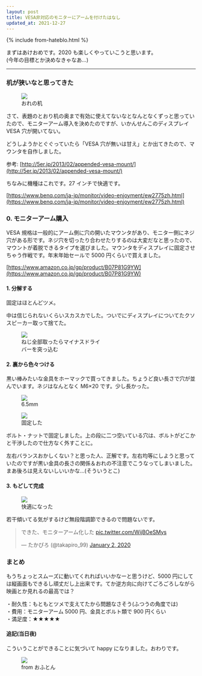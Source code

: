```yaml
---
layout: post
title: VESA非対応のモニターにアームを付けたはなし
updated_at: 2021-12-27
---
```


{% include from-hateblo.html %}

まずはあけおめです。2020 も楽しくやっていこうと思います。  
(今年の目標とか決めなきゃなあ…)

---

### 机が狭いなと思ってきた

<figure class="figure-image figure-image-fotolife" title="おれの机" style="width:15em"><img src="/assets/2020/desk_prev.png" />
<figcaption>おれの机</figcaption></figure>

さて、表題のとおり机の奥まで有効に使えてないなとなんとなくずっと思っていたので、モニターアーム導入を決めたのですが、いかんせんこのディスプレイ VESA 穴が開いてない。

どうしようかとぐぐっていたら「VESA 穴が無いは甘え」とか出てきたので、マウンタを自作しました。

参考: [http://5er.jp/2013/02/appended-vesa-mount/](http://5er.jp/2013/02/appended-vesa-mount/)

ちなみに機種はこれです。27 インチで快適です。

[https://www.benq.com/ja-jp/monitor/video-enjoyment/ew2775zh.html](https://www.benq.com/ja-jp/monitor/video-enjoyment/ew2775zh.html)

### 0. モニターアーム購入

VESA 規格は一般的にアーム側に穴の開いたマウンタがあり、モニター側にネジ穴がある形です。ネジ穴を切ったり合わせたりするのは大変だなと思ったので、マウントが着脱できるタイプを選びました。マウンタをディスプレイに固定させちゃう作戦です。年末年始セールで 5000 円くらいで買えました。

[https://www.amazon.co.jp/gp/product/B07P81G9YW](https://www.amazon.co.jp/gp/product/B07P81G9YW)

#### 1. 分解する

固定はほとんどツメ。

中は信じられないくらいスカスカでした。ついでにディスプレイについてたクソスピーカー取って捨てた。

<figure class="figure-image figure-image-fotolife"  style="width:15em" title="ネジの取り忘れがないように">
<img src="/assets/2020/monitor-driver.png" />
<figcaption>ねじ全部取ったらマイナスドライバーを突っ込む</figcaption></figure>

#### 2. 裏から色々つける

黒い棒みたいな金具をホーマックで買ってきました。ちょうど良い長さで穴が並んでいます。ネジはなんとなく M6×20 です。少し長かった。

<figure class="figure-image figure-image-fotolife" title="6.5mm" style="width:15em">
<img src="/assets/2020/monitor-drill.png" />
<figcaption>6.5mm</figcaption></figure>

<figure class="figure-image figure-image-fotolife" title="マウンターをがっつり固定">
<img src="/assets/2020/monitor-done.png" />
<figcaption>固定した</figcaption></figure>

ボルト・ナットで固定しました。上の段に二つ空いている穴は、ボルトがどこかと干渉したので仕方なく外すことに。

左右バランスおかしくない？と思った人、正解です。左右均等にしようと思っていたのですが黒い金具の長さの関係＆おれの不注意でこうなってしまいました。まあ後ろは見えないしいいかな…(そういうとこ)

#### 3. もどして完成

<figure class="figure-image figure-image-fotolife" title="快適になった" style="width:18em">
<img src="/assets/2020/monitor-done.png" />
<figcaption>快適になった</figcaption></figure>

若干傾いてる気がするけど無段階調節できるので問題ないです。

<blockquote class="twitter-tweet"><p lang="ja" dir="ltr">できた、モニターアーム化した <a href="https://t.co/WijBOeSMys">pic.twitter.com/WijBOeSMys</a></p>&mdash; たかぴろ (@takapiro_99) <a href="https://twitter.com/takapiro_99/status/1212591542235353088?ref_src=twsrc%5Etfw">January 2, 2020</a></blockquote>

### まとめ

もうちょっとスムーズに動いてくれればいいかなーと思うけど、5000 円にしては縦画面もできるし頑丈だし上出来です。てか逆方向に向けてごろごろしながら映画とか見れるの最高では？

・耐久性：もともとツメで支えてたから問題なさそう(ふつうの角度では)  
・費用：モニターアーム 5000 円、金具とボルト類で 900 円くらい  
・満足度：★★★★★  

#### 追記(当日夜)

こういうことができることに気づいて happy になりました。おわりです。

<figure class="figure-image figure-image-fotolife" title="from my oftun">
<img src="/assets/2020/monitor-from-bed.png" />
<figcaption>from おふとん</figcaption></figure>
